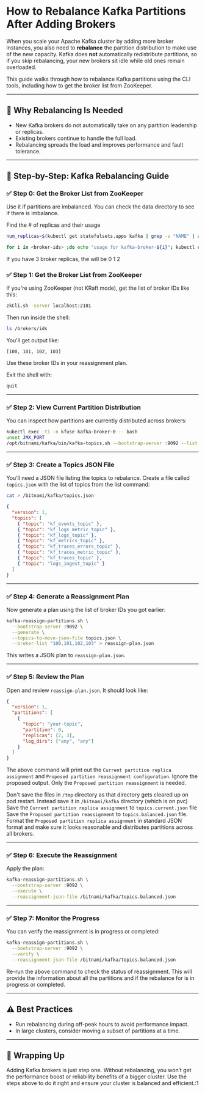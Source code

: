 # How to Rebalance Kafka Partitions After Adding Brokers

When you scale your Apache Kafka cluster by adding more broker instances, you also need to **rebalance** the partition distribution to make use of the new capacity. Kafka does **not** automatically redistribute partitions, so if you skip rebalancing, your new brokers sit idle while old ones remain overloaded.

This guide walks through how to rebalance Kafka partitions using the CLI tools, including how to get the broker list from ZooKeeper.

---

## 📌 Why Rebalancing Is Needed

- New Kafka brokers do not automatically take on any partition leadership or replicas.
- Existing brokers continue to handle the full load.
- Rebalancing spreads the load and improves performance and fault tolerance.

---

## 🔧 Step-by-Step: Kafka Rebalancing Guide

### ✅ Step 0: Get the Broker List from ZooKeeper

Use it if partitions are imbalanced. You can check the data directory to see if there is imbalance.

Find the # of replicas and their usage

```bash
num_replicas=$(kubectl get statefulsets.apps kafka | grep -v "NAME" | awk '{print $2}' | awk -F'/' '{print $2}')

for i in <broker-ids> ;do echo "usage for kafka-broker-${i}"; kubectl exec -it kafka-broker-${i} -- du -hd1 /bitnami/kafka/data | grep -v "__consumer" | grep -v "__transaction" ; done
```
If you have 3 broker replicas, the <broker-ids> will be 0 1 2

### ✅ Step 1: Get the Broker List from ZooKeeper

If you're using ZooKeeper (not KRaft mode), get the list of broker IDs like this:

```bash
zkCli.sh -server localhost:2181
```

Then run inside the shell:

```bash
ls /brokers/ids
```

You'll get output like:

```
[100, 101, 102, 103]
```

Use these broker IDs in your reassignment plan.

Exit the shell with:

```bash
quit
```

---

### ✅ Step 2: View Current Partition Distribution

You can inspect how partitions are currently distributed across brokers:

```bash
kubectl exec -ti -n kfuse kafka-broker-0 -- bash
unset JMX_PORT
/opt/bitnami/kafka/bin/kafka-topics.sh --bootstrap-server :9092 --list
```

---

### ✅ Step 3: Create a Topics JSON File

You’ll need a JSON file listing the topics to rebalance. Create a file called `topics.json` with the list of topics from the list command:

```bash
cat > /bitnami/kafka/topics.json
```

```json
{
  "version": 1,
  "topics": [
    { "topic": "kf_events_topic" },
    { "topic": "kf_logs_metric_topic" },
    { "topic": "kf_logs_topic" },
    { "topic": "kf_metrics_topic" },
    { "topic": "kf_traces_errors_topic" },
    { "topic": "kf_traces_metric_topic" },
    { "topic": "kf_traces_topic" },
    { "topic": "logs_ingest_topic" }
  ]
}
```
---

### ✅ Step 4: Generate a Reassignment Plan

Now generate a plan using the list of broker IDs you got earlier:

```bash
kafka-reassign-partitions.sh \
  --bootstrap-server :9092 \
  --generate \
  --topics-to-move-json-file topics.json \
  --broker-list "100,101,102,103" > reassign-plan.json
```

This writes a JSON plan to `reassign-plan.json`.

---

### ✅ Step 5: Review the Plan

Open and review `reassign-plan.json`. It should look like:

```json
{
  "version": 1,
  "partitions": [
    {
      "topic": "your-topic",
      "partition": 0,
      "replicas": [2, 3],
      "log_dirs": ["any", "any"]
    }
  ]
}
```

The above command will print out the `Current partition replica assignment` and `Proposed partition reassignment configuration`. Ignore the proposed output. Only the `Proposed partition reassignment` is needed. 

Don't save the files in `/tmp` directory as that directory gets cleared up on pod restart. Instead save it in `/bitnami/kafka` directory (which is on pvc) Save the `Current partition replica assignment` to `topics.current.json` file Save the `Proposed partition reassignment` to `topics.balanced.json` file. Format the `Proposed partition replica assignment` in standard JSON format and make sure it looks reasonable and distributes partitions across all brokers.

---

### ✅ Step 6: Execute the Reassignment

Apply the plan:

```bash
kafka-reassign-partitions.sh \
  --bootstrap-server :9092 \
  --execute \
  --reassignment-json-file /bitnami/kafka/topics.balanced.json
```

---

### ✅ Step 7: Monitor the Progress

You can verify the reassignment is in progress or completed:

```bash
kafka-reassign-partitions.sh \
  --bootstrap-server :9092 \
  --verify \
  --reassignment-json-file /bitnami/kafka/topics.balanced.json
```

Re-run the above command to check the status of reassignment. This will provide the information about all the partitions and if the rebalance for is in progress or completed.

---

## ⚠️ Best Practices

- Run rebalancing during off-peak hours to avoid performance impact.
- In large clusters, consider moving a subset of partitions at a time.
---

## 🧠 Wrapping Up

Adding Kafka brokers is just step one. Without rebalancing, you won’t get the performance boost or reliability benefits of a bigger cluster. Use the steps above to do it right and ensure your cluster is balanced and efficient.:1

